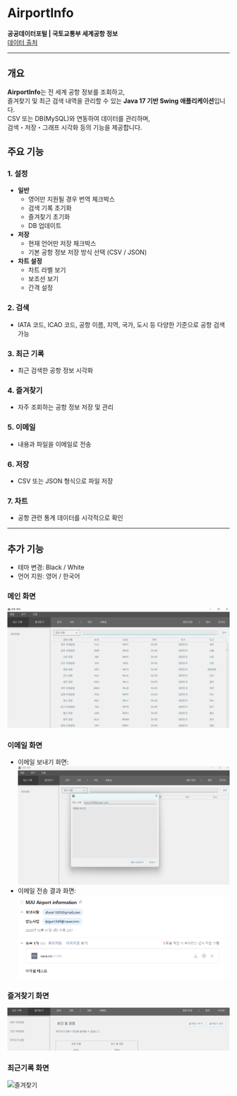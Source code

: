 # AirportInfo

**공공데이터포털 | 국토교통부 세계공항 정보**  
[데이터 출처](https://www.data.go.kr/data/3051587/fileData.do)

---

## 개요

**AirportInfo**는 전 세계 공항 정보를 조회하고,  
즐겨찾기 및 최근 검색 내역을 관리할 수 있는 **Java 17 기반 Swing 애플리케이션**입니다.  
CSV 또는 DB(MySQL)와 연동하여 데이터를 관리하며,  
검색・저장・그래프 시각화 등의 기능을 제공합니다.


## 주요 기능

### 1. 설정
- **일반**
  - 영어만 지원될 경우 번역 체크박스  
  - 검색 기록 초기화  
  - 즐겨찾기 초기화  
  - DB 업데이트
- **저장**
  - 현재 언어만 저장 체크박스  
  - 기본 공항 정보 저장 방식 선택 (CSV / JSON)
- **차트 설정**
  - 차트 라벨 보기  
  - 보조선 보기  
  - 간격 설정

### 2. 검색
- IATA 코드, ICAO 코드, 공항 이름, 지역, 국가, 도시 등 다양한 기준으로 공항 검색 가능

### 3. 최근 기록
- 최근 검색한 공항 정보 시각화

### 4. 즐겨찾기
- 자주 조회하는 공항 정보 저장 및 관리

### 5. 이메일
- 내용과 파일을 이메일로 전송

### 6. 저장
- CSV 또는 JSON 형식으로 파일 저장

### 7. 차트
- 공항 관련 통계 데이터를 시각적으로 확인

---

## 추가 기능
- 테마 변경: Black / White  
- 언어 지원: 영어 / 한국어


### 메인 화면
![메인 화면](docs/main1.png)

### 이메일 화면
- 이메일 보내기 화면:  
![이메일 화면](docs/email.png)
- 이메일 전송 결과 화면:  
![이메일 결과 화면](docs/emailR.png)

### 즐겨찾기 화면
![즐겨찾기](docs/Favorites.png)

### 최근기록 화면
![즐겨찾기](docs/RecentRecords.png)
